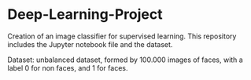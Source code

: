 # Deep-Learning-Project

Creation of an image classifier for supervised learning. This repository includes the Jupyter notebook file and the dataset.

Dataset: unbalanced dataset, formed by 100.000 images of faces, with a label 0 for non faces, and 1 for faces.
